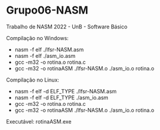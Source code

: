 # Grupo06-NASM

Trabalho de NASM 2022 - UnB - Software Básico

Compilação no Windows:

- nasm -f elf ./lfsr-NASM.asm
- nasm -f elf ./asm_io.asm
- gcc -m32 -o rotina.o rotina.c
- gcc -m32 -o rotinaASM ./lfsr-NASM.o ./asm_io.o rotina.o

Compilação no Linux:

- nasm -f elf -d ELF_TYPE ./lfsr-NASM.asm
- nasm -f elf -d ELF_TYPE ./asm_io.asm
- gcc -m32 -o rotina.o rotina.c
- gcc -m32 -o rotinaASM ./lfsr-NASM.o ./asm_io.o rotina.o

Executável: rotinaASM.exe
